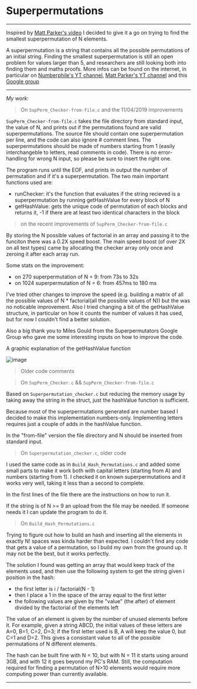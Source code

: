 # Superpermutations

___

Inspired by [Matt Parker's video](https://www.youtube.com/watch?v=OZzIvl1tbPo) I decided to give it a go on trying to find the smallest superpermutation of N elements.


A superpermutation is a string that contains all the possible permutations of an initial string. Finding the smallest superpermutation is still an open problem for values larger than 5, and researchers are still looking both into finding them and maths proofs. More infos can be found on the internet, in particular on [Numberphile's YT channel](https://www.youtube.com/user/numberphile), [Matt Parker's YT channel](https://www.youtube.com/user/standupmaths/videos) and this [Google group](https://groups.google.com/forum/#!forum/superpermutators)

___

*My work:*

>On `SupPerm_Checker-from-file.c` and the 11/04/2019 improvements

`SupPerm_Checker-from-file.c` takes the file directory from standard input, the value of N, and prints out if the permutations found are valid superpermutations. The source file should contain one superpermutation per line, and the code can also ignore # comment lines. The superpermutations should be made of numbers starting from 1 (easily interchangeble to letters, read comments in code). There is no error-handling for wrong N input, so please be sure to insert the right one.

The program runs until the EOF, and prints in output the number of permutation and if it's a superpermutation. The two main important functions used are:
* runChecker: it's the function that evaluates if the string recieved is a superpermutation by running getHashValue for every block of N
* getHashValue: gets the unique code of permutation of each blocks and returns it, -1 if there are at least two identical characters in the block

>on the recent improvements of `SupPerm_Checker-from-file.c`

By storing the N possible values of factorial in an array and passing it to the funciton there was a 0.2X speed boost. The main speed boost (of over 2X on all test types) came by allocating the checker array only once and zeroing it after each array run. 

Some stats on the improvement:
* on 270 superpermutation of N = 9: from 73s to 32s
* on 1024 superpermutation of N = 6: from 457ms to 180 ms

I've tried other changes to improve the speed (e.g. building a matrix of all the possible values of N * factorial(all the possible values of N)) but the was no noticable improvement. Also I tried changing a bit of the getHashValue structure, in particular on how it counts the number of values it has used, but for now I couldn't find a better solution.

Also a big thank you to Miles Gould from the Superpermutators Google Group who gave me some interesting inputs on how to improve the code.

A graphic explanation of the getHashValue function

![image](https://i.imgur.com/QQyH8UT.jpg)


>Older code comments

>On `SupPerm_Checker.c` && `SupPerm_Checker-from-file.c`

Based on `Superpermutation_checker.c` but reducing the memory usage by taking away the string in the struct, just the hashValue function is sufficient.

Because most of the superpermutations generated are number based I decided to make this implementation numbers-only. Implementing letters requires just a couple of adds in the hashValue function.

In the "from-file" version the file directory and N should be inserted from standard input.

>On `Superpermutation_checker.c`, older code

I used the same code as in `Build_Hash_Permutations.c` and added some small parts to make it work both with capital letters (starting from A) and numbers (starting from 1). I checked it on known superpermutations and it works very well, taking it less than a second to complete.

In the first lines of the file there are the instructions on how to run it.

If the string is of N >= 9 an upload from the file may be needed. If someone needs it I can update the program to do it.

>On `Build_Hash_Permutations.c`

Trying to figure out how to build an hash and inserting all the elements in exactly N! spaces was kinda harder than expected. I couldn't find any code that gets a value of a permutation, so I build my own from the ground up. It may not be the best, but it works perfectly.

The solution I found was getting an array that would keep track of the elements used, and then use the following system to get the string given i position in the hash:
* the first letter is i / factorial(N - 1)
* then I place a 1 in the space of the array equal to the first letter
* the following values are given by the "value" (the after) of element divided by the factorial of the elements left

The value of an element is given by the number of unused elements before it. For example, given a string ABCD, the initial values of these letters are A=0, B=1, C=2, D=3; if the first letter used is B, A will keep the value 0, but C=1 and D=2. This gives a consistant value to all of the possible permutations of N different elements.


The hash can be built fine with N = 10, but with N = 11 it starts using around 3GB, and with 12 it goes beyond my PC's RAM.
Still, the computation required for finding a permutation of N>10 elements would require more computing power than currently available.

___

